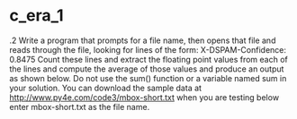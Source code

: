 # c_era_1

.2 Write a program that prompts for a file name, then opens that file and reads through the file, looking for lines of the form:
X-DSPAM-Confidence:    0.8475
Count these lines and extract the floating point values from each of the lines and compute the average of those values and produce an output as shown below. Do not use the sum() function or a variable named sum in your solution.
You can download the sample data at http://www.py4e.com/code3/mbox-short.txt when you are testing below enter mbox-short.txt as the file name.
